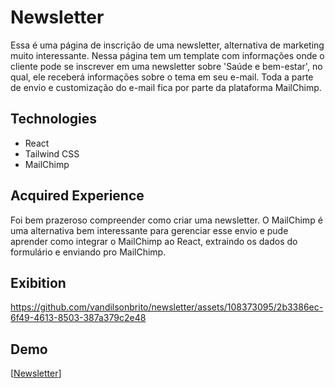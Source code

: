 # Newsletter

Essa é uma página de inscrição de uma newsletter, alternativa de marketing muito interessante. Nessa página tem um template com informações onde o cliente pode se inscrever em uma newsletter sobre 'Saúde e bem-estar', no qual, ele receberá informações sobre o tema em seu e-mail. Toda a parte de envio e customização do e-mail fica por parte da plataforma MailChimp.

<h2>Technologies</h2>

- React
- Tailwind CSS
- MailChimp

<h2>Acquired Experience</h2>

Foi bem prazeroso compreender como criar uma newsletter. O MailChimp é uma alternativa bem interessante para gerenciar esse envio e pude aprender como integrar o MailChimp ao React, extraindo os dados do formulário e enviando pro MailChimp.

<h2>Exibition</h2>

https://github.com/vandilsonbrito/newsletter/assets/108373095/2b3386ec-6f49-4613-8503-387a379c2e48

<h2>Demo</h2>

[[Newsletter]((https://newsletter-bem-estar-e-saude.netlify.app/))]
